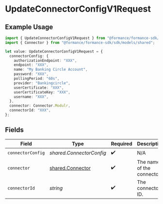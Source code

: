 # UpdateConnectorConfigV1Request

## Example Usage

```typescript
import { UpdateConnectorConfigV1Request } from "@formance/formance-sdk/sdk/models/operations";
import { Connector } from "@formance/formance-sdk/sdk/models/shared";

let value: UpdateConnectorConfigV1Request = {
  connectorConfig: {
    authorizationEndpoint: "XXX",
    endpoint: "XXX",
    name: "My Banking Circle Account",
    password: "XXX",
    pollingPeriod: "60s",
    provider: "Bankingcircle",
    userCertificate: "XXX",
    userCertificateKey: "XXX",
    username: "XXX",
  },
  connector: Connector.Modulr,
  connectorId: "XXX",
};
```

## Fields

| Field                                                       | Type                                                        | Required                                                    | Description                                                 | Example                                                     |
| ----------------------------------------------------------- | ----------------------------------------------------------- | ----------------------------------------------------------- | ----------------------------------------------------------- | ----------------------------------------------------------- |
| `connectorConfig`                                           | *shared.ConnectorConfig*                                    | :heavy_check_mark:                                          | N/A                                                         |                                                             |
| `connector`                                                 | [shared.Connector](../../../sdk/models/shared/connector.md) | :heavy_check_mark:                                          | The name of the connector.                                  |                                                             |
| `connectorId`                                               | *string*                                                    | :heavy_check_mark:                                          | The connector ID.                                           | XXX                                                         |